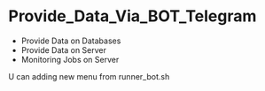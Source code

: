# Provide_Data_Via_BOT_Telegram
- Provide Data on Databases
- Provide Data on Server
- Monitoring Jobs on Server

U can adding new menu from runner_bot.sh
